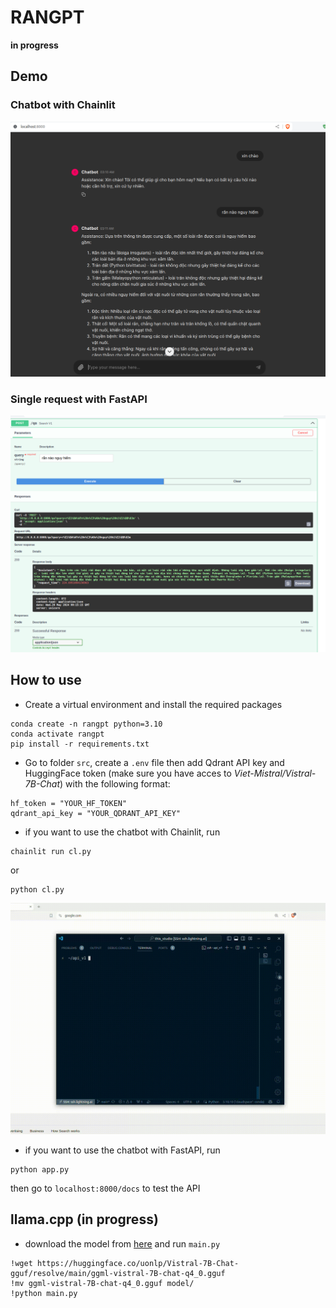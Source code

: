 # RANGPT
**in progress**
## Demo
### Chatbot with Chainlit

![cl_demo](assets/images/cl_demo_img.png)

### Single request with FastAPI
![qa demo](assets/images/fastapi_demo_img.png)

## How to use 

- Create a virtual environment and install the required packages
```
conda create -n rangpt python=3.10
conda activate rangpt
pip install -r requirements.txt
```
- Go to folder `src`, create a `.env` file then add Qdrant API key and HuggingFace token (make sure you have acces to *Viet-Mistral/Vistral-7B-Chat*) with the following format:
```
hf_token = "YOUR_HF_TOKEN"
qdrant_api_key = "YOUR_QDRANT_API_KEY"
```
- if you want to use the chatbot with Chainlit, run
```
chainlit run cl.py
```
or 
```
python cl.py
```
![quick_tutorial](assets/gif/demo_cl.gif)
- if you want to use the chatbot with FastAPI, run
```
python app.py
```
then go to `localhost:8000/docs` to test the API


## llama.cpp (in progress)
- download the model from [here](https://huggingface.co/uonlp/Vistral-7B-Chat-gguf/tree/main) and run `main.py`
```
!wget https://huggingface.co/uonlp/Vistral-7B-Chat-gguf/resolve/main/ggml-vistral-7B-chat-q4_0.gguf
!mv ggml-vistral-7B-chat-q4_0.gguf model/
!python main.py
```

